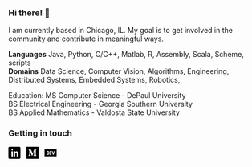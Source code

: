 ### Hi there! 👋

I am currently based in Chicago, IL. My goal is to get involved in the community and contribute in meaningful ways. 

**Languages** Java, Python, C/C++, Matlab, R, Assembly, Scala, Scheme, scripts  
**Domains** Data Science, Computer Vision, Algorithms, Engineering, Distributed Systems, Embedded Systems, Robotics, 

Education:
MS Computer Science - DePaul University  
BS Electrical Engineering - Georgia Southern University  
BS Applied Mathematics - Valdosta State University  



### Getting in touch

<a href="https://www.linkedin.com/in/ecedavis/" title="Follow me on LinkedIn">
  <img
    width="24"
    alt="Follow me on LinkedIn"
    src="https://raw.githubusercontent.com/ecedavis/ecedavis/master/assets/icons/linkedin.svg"
  /></a>
&nbsp;
<a href="https://medium.com/@ecedavis" title="Follow me on Medium">
  <img
    width="24"
    alt="Follow me on Medium"
    src="https://raw.githubusercontent.com/ecedavis/ecedavis/master/assets/icons/medium.svg"
  /></a>
&nbsp;
<a href="https://dev.to/trekhleb" title="Follow me on DevTo">
  <img
    width="24"
    alt="Follow me on DevTo"
    src="https://raw.githubusercontent.com/ecedavis/ecedavis/master/assets/icons/devto.svg"
  /></a>


<!--
**ecedavis/ecedavis** is a ✨ _special_ ✨ repository because its `README.md` (this file) appears on your GitHub profile.

Here are some ideas to get you started:

- 🔭 I’m currently working on ...
- 🌱 I’m currently learning ...
- 👯 I’m looking to collaborate on ...
- 🤔 I’m looking for help with ...
- 💬 Ask me about ...
- 📫 How to reach me: ...
- 😄 Pronouns: ...
- ⚡ Fun fact: ...
-->
